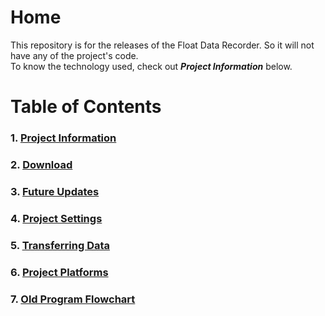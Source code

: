 # Home
This repository is for the releases of the Float Data Recorder. So it will not have any of the project's code.<br>
To know the technology used, check out _**Project Information**_ below.

# Table of Contents

### 1. [Project Information](ProjectInformation.md)
### 2. [Download](Download.md)
### 3. [Future Updates](FutureUpdates.md)
### 4. [Project Settings](Settings.md)
### 5. [Transferring Data](DataTransfer.md)
### 6. [Project Platforms](Platforms.md)
### 7. [Old Program Flowchart](flowchart/system_flowchart_1_outdated.png)
